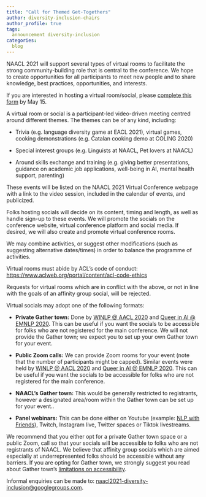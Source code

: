```yaml
---
title: "Call for Themed Get-Togethers"
author: diversity-inclusion-chairs
author_profile: true
tags:
  announcement diversity-inclusion
categories:
  blog
---
```


NAACL 2021 will support several types of virtual rooms to facilitate the strong community-building role that is central to the conference. We hope to create opportunities for all participants to meet new people and to share knowledge, best practices, opportunities, and interests. 

If you are interested in hosting a virtual room/social, please [complete this form](https://forms.office.com/r/SDB3eJTPmw) by May 15.

A virtual room or social is a participant-led video-driven meeting centred around different themes. The themes can be of any kind, including:

*   Trivia (e.g. language diversity game at EACL 2021), virtual games, cooking demonstrations (e.g. Catalan cooking demo at COLING 2020)

*   Special interest groups (e.g. Linguists at NAACL, Pet lovers at NAACL)

*   Around skills exchange and training (e.g. giving better presentations, guidance on academic job applications, well-being in AI, mental health support, parenting)

These events will be listed on the NAACL 2021 Virtual Conference webpage with a link to the video session, included in the calendar of events, and publicized. 

Folks hosting socials will decide on its content, timing and length, as well as handle sign-up to these events. We  will promote the socials on the conference website, virtual conference platform and social media. If desired, we will also create and promote virtual conference rooms.

We may combine activities, or suggest other modifications (such as suggesting alternative dates/times) in order to balance the programme of activities.

Virtual rooms must abide by ACL’s code of conduct: <https://www.aclweb.org/portal/content/acl-code-ethics>

Requests for virtual rooms which are in conflict with the above, or not in line with the goals of an affinity group social, will be rejected.

Virtual socials may adopt one of the following formats:

*   **Private Gather town:** Done by [WINLP @ AACL 2020](http://www.winlp.org/winlp-2020-statellite-workshop-aacl-ijcnlp/) and [Queer in AI @ EMNLP 2020](https://sites.google.com/view/queer-in-ai/emnlp2020?authuser=0). This can be useful if you want the socials to be accessible for folks who are not registered for the main conference. We  will not provide the Gather town;  we expect you to set up your own Gather town  for your event.

*   **Public Zoom calls:** We can provide Zoom rooms for your event (note that the number of participants might be capped). Similar events were held by [WINLP @ AACL 2020](http://www.winlp.org/winlp-2020-statellite-workshop-aacl-ijcnlp/) and [Queer in AI @ EMNLP 2020](https://sites.google.com/view/queer-in-ai/emnlp2020?authuser=0). This can be useful if you want the socials to be accessible for folks who are not registered for the main conference.

*   **NAACL’s Gather town:** This would be generally restricted to registrants, however a designated area/room within the Gather town can be set up for your event..

*   **Panel webinars:** This can be done either on Youtube (example: [NLP with Friends](https://nlpwithfriends.com/)), Twitch, Instagram live, Twitter spaces or Tiktok livestreams.

We recommend that  you either opt for a private Gather town space or a public Zoom, call so that your socials will be accessible to folks who are not registrants of NAACL. We believe that affinity group socials which are aimed especially at underrepresented folks should be accessible without any barriers. If you are opting for Gather town, we strongly suggest you read about Gather town’s [limitations on accessibility](https://support.gather.town/help/accessibility).

Informal enquiries can be made to: [naacl2021-diversity-inclusion@googlegroups.com](mailto:naacl2021-diversity-inclusion@googlegroups.com).
